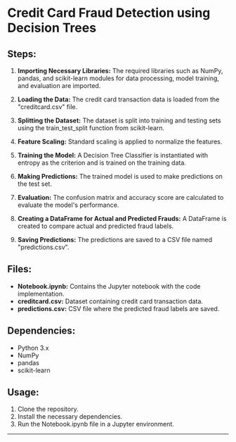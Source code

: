 # Credit Card Fraud Detection using Decision Trees

## Steps:

1. **Importing Necessary Libraries:** The required libraries such as NumPy, pandas, and scikit-learn modules for data processing, model training, and evaluation are imported.

2. **Loading the Data:** The credit card transaction data is loaded from the "creditcard.csv" file. 

3. **Splitting the Dataset:** The dataset is split into training and testing sets using the train_test_split function from scikit-learn.

4. **Feature Scaling:** Standard scaling is applied to normalize the features.

5. **Training the Model:** A Decision Tree Classifier is instantiated with entropy as the criterion and is trained on the training data.

6. **Making Predictions:** The trained model is used to make predictions on the test set.

7. **Evaluation:** The confusion matrix and accuracy score are calculated to evaluate the model's performance.

8. **Creating a DataFrame for Actual and Predicted Frauds:** A DataFrame is created to compare actual and predicted fraud labels.

9. **Saving Predictions:** The predictions are saved to a CSV file named "predictions.csv".

## Files:

- **Notebook.ipynb:** Contains the Jupyter notebook with the code implementation.
- **creditcard.csv:** Dataset containing credit card transaction data.
- **predictions.csv:** CSV file where the predicted fraud labels are saved.

## Dependencies:

- Python 3.x
- NumPy
- pandas
- scikit-learn

## Usage:

1. Clone the repository.
2. Install the necessary dependencies.
3. Run the Notebook.ipynb file in a Jupyter environment.
<hr>
